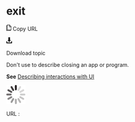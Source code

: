 # exit

![Copy URL](media/exit/Copy.png)
Copy URL

![Download](media/exit/Download.png)

Download topic

Don't use to describe closing an app or program.

**See** [Describing interactions with UI](https://worldready.cloudapp.net/Styleguide/Read?id=2700&topicid=26472)

![In progress](media/exit/activity-large.gif)

URL :

